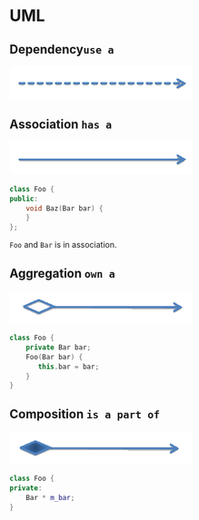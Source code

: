 # UML 


## Dependency`use a`

![](./images/01.gif)



## Association `has a`

![](./images/02.gif)

```cpp
class Foo { 
public:
	void Baz(Bar bar) {
    } 
};
```
`Foo` and `Bar` is in association.

## Aggregation `own a`

![](./images/03.gif)

```cpp
class Foo { 
    private Bar bar; 
    Foo(Bar bar) { 
       this.bar = bar; 
    }
}
```


## Composition `is a part of`

![](./images/04.gif)

```cpp
class Foo {
private:
    Bar * m_bar;
}

```


